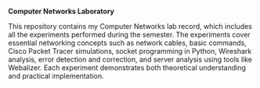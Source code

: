 **Computer Networks Laboratory**

This repository contains my Computer Networks lab record, which includes all the experiments performed during the semester. The experiments cover essential networking concepts such as network cables, basic commands, Cisco Packet Tracer simulations, socket programming in Python, Wireshark analysis, error detection and correction, and server analysis using tools like Webalizer. Each experiment demonstrates both theoretical understanding and practical implementation.
